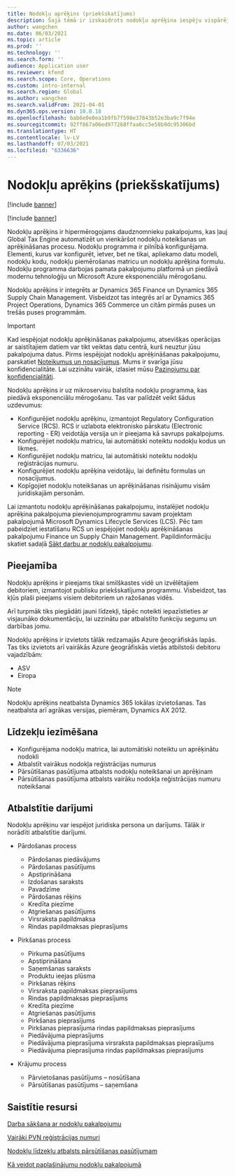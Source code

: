 ```yaml
---
title: Nodokļu aprēķins (priekšskatījums)
description: Šajā tēmā ir izskaidrots nodokļu aprēķina iespēju vispārējais tvērums un iezīmes.
author: wangchen
ms.date: 06/03/2021
ms.topic: article
ms.prod: ''
ms.technology: ''
ms.search.form: ''
audience: Application user
ms.reviewer: kfend
ms.search.scope: Core, Operations
ms.custom: intro-internal
ms.search.region: Global
ms.author: wangchen
ms.search.validFrom: 2021-04-01
ms.dyn365.ops.version: 10.0.18
ms.openlocfilehash: bab6e0e0ea1b9fb7f598e37843b52e3ba9c7f94e
ms.sourcegitcommit: 92ff867a06ed977268ffaa6cc5e58b9dc95306bd
ms.translationtype: HT
ms.contentlocale: lv-LV
ms.lasthandoff: 07/03/2021
ms.locfileid: "6336636"
---
```

# <a name="tax-calculation-preview"></a>Nodokļu aprēķins (priekšskatījums)

[!include [banner](../includes/banner.md)]

[!include [banner](../includes/preview-banner.md)]

Nodokļu aprēķins ir hipermērogojams daudznomnieku pakalpojums, kas ļauj Global Tax Engine automatizēt un vienkāršot nodokļu noteikšanas un aprēķināšanas procesu. Nodokļu programma ir pilnībā konfigurējama. Elementi, kurus var konfigurēt, ietver, bet ne tikai, apliekamo datu modeli, nodokļu kodu, nodokļu piemērošanas matricu un nodokļu aprēķina formulu. Nodokļu programma darbojas pamata pakalpojumu platformā un piedāvā modernu tehnoloģiju un Microsoft Azure eksponenciālu mērogošanu.

Nodokļu aprēķins ir integrēts ar Dynamics 365 Finance un Dynamics 365 Supply Chain Management. Visbeidzot tas integrēs arī ar Dynamics 365 Project Operations, Dynamics 365 Commerce un citām pirmās puses un trešās puses programmām.

> [!IMPORTANT]
> Kad iespējojat nodokļu aprēķināšanas pakalpojumu, atsevišķas operācijas ar saistītajiem datiem var tikt veiktas datu centrā, kurš neuztur jūsu pakalpojuma datus. Pirms iespējojat nodokļu aprēķināšanas pakalpojumu, parskatiet [Noteikumus un nosacījumus](../../fin-ops-core/fin-ops/get-started/public-preview-terms.md). Mums ir svarīga jūsu konfidencialitāte. Lai uzzinātu vairāk, izlasiet mūsu [Paziņojumu par konfidencialitāti](https://go.microsoft.com/fwlink/?LinkId=521839).

Nodokļu aprēķins ir uz mikroservisu balstīta nodokļu programma, kas piedāvā eksponenciālu mērogošanu. Tas var palīdzēt veikt šādus uzdevumus:

- Konfigurējiet nodokļu aprēķinu, izmantojot Regulatory Configuration Service (RCS). RCS ir uzlabota elektronisko pārskatu (Electronic reporting - ER) veidotāja versija un ir pieejama kā savrups pakalpojums.
- Konfigurējiet nodokļu matricu, lai automātiski noteiktu nodokļu kodus un likmes.
- Konfigurējiet nodokļu matricu, lai automātiski noteiktu nodokļu reģistrācijas numuru.
- Konfigurējiet nodokļu aprēķina veidotāju, lai definētu formulas un nosacījumus.
- Kopīgojiet nodokļu noteikšanas un aprēķināšanas risinājumu visām juridiskajām personām.

Lai izmantotu nodokļu aprēķināšanas pakalpojumu, instalējiet nodokļu aprēķina pakalpojuma pievienojumprogrammu savam projektam pakalpojumā Microsoft Dynamics Lifecycle Services (LCS). Pēc tam pabeidziet iestatīšanu RCS un iespējojiet nodokļu aprēķināšanas pakalpojumu Finance un Supply Chain Management. Papildinformāciju skatiet sadaļā [Sākt darbu ar nodokļu pakalpojumu](./global-get-started-with-tax-calculation-service.md).

## <a name="availability"></a>Pieejamība

Nodokļu aprēķins ir pieejams tikai smilškastes vidē un izvēlētajiem debitoriem, izmantojot publisku priekšskatījuma programmu. Visbeidzot, tas kļūs plaši pieejams visiem debitoriem un ražošanas vidēs.

Arī turpmāk tiks piegādāti jauni līdzekļi, tāpēc noteikti iepazīstieties ar visjaunāko dokumentāciju, lai uzzinātu par atbalstīto funkciju segumu un darbības jomu.

Nodokļu aprēķins ir izvietots tālāk redzamajās Azure ģeogrāfiskās lapās. Tas tiks izvietots arī vairākās Azure ģeogrāfiskās vietās atbilstoši debitoru vajadzībām:

- ASV
- Eiropa

> [!NOTE]
> Nodokļu aprēķins neatbalsta Dynamics 365 lokālas izvietošanas. Tas neatbalsta arī agrākas versijas, piemēram, Dynamics AX 2012.

## <a name="feature-highlights"></a>Līdzekļu iezīmēšana

- Konfigurējama nodokļu matrica, lai automātiski noteiktu un aprēķinātu nodokli
- Atbalstīt vairākus nodokļa reģistrācijas numurus
- Pārsūtīšanas pasūtījuma atbalsts nodokļu noteikšanai un aprēķinam
- Pārsūtīšanas pasūtījuma atbalsts vairāku nodokļa reģistrācijas numuru noteikšanai

## <a name="supported-transactions"></a>Atbalstītie darījumi

Nodokļu aprēķinu var iespējot juridiska persona un darījums. Tālāk ir norādīti atbalstītie darījumi.

- Pārdošanas process

    - Pārdošanas piedāvājums
    - Pārdošanas pasūtījums
    - Apstiprināšana
    - Izdošanas saraksts
    - Pavadzīme
    - Pārdošanas rēķins
    - Kredīta piezīme
    - Atgriešanas pasūtījums
    - Virsraksta papildmaksa
    - Rindas papildmaksas pieprasījums

- Pirkšanas process

    - Pirkuma pasūtījums
    - Apstiprināšana
    - Saņemšanas saraksts
    - Produktu ieejas plūsma
    - Pirkšanas rēķins
    - Virsraksta papildmaksas pieprasījums
    - Rindas papildmaksas pieprasījums
    - Kredīta piezīme
    - Atgriešanas pasūtījums
    - Pirkšanas pieprasījums
    - Pirkšanas pieprasījuma rindas papildmaksas pieprasījums
    - Piedāvājuma pieprasījums
    - Piedāvājuma pieprasījuma virsraksta papildmaksas pieprasījums
    - Piedāvājuma pieprasījuma rindas papildmaksas pieprasījums

- Krājumu process

    - Pārvietošanas pasūtījums – nosūtīšana
    - Pārsūtīšanas pasūtījums – saņemšana

## <a name="related-resources"></a>Saistītie resursi

[Darba sākšana ar nodokļu pakalpojumu](./global-get-started-with-tax-calculation-service.md)

[Vairāki PVN reģistrācijas numuri](./emea-multiple-vat-registration-numbers.md)

[Nodokļu līdzekļu atbalsts pārsūtīšanas pasūtījumam](./tasks/tax-feature-support-for-transfer-order.md)

[Kā veidot paplašinājumu nodokļu pakalpojumā](./tax-service-add-data-fields-tax-integration-by-extension.md)
